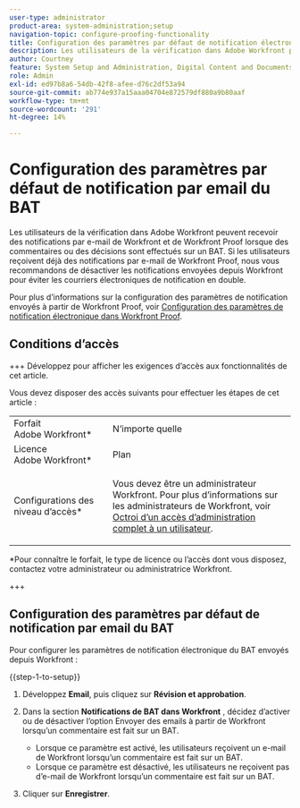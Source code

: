 ```yaml
---
user-type: administrator
product-area: system-administration;setup
navigation-topic: configure-proofing-functionality
title: Configuration des paramètres par défaut de notification électronique de BAT
description: Les utilisateurs de la vérification dans Adobe Workfront peuvent recevoir des notifications par e-mail de Workfront et de Workfront Proof lorsque des commentaires ou des décisions sont effectués sur un BAT. Si les utilisateurs reçoivent déjà des notifications par e-mail de Workfront Proof, nous vous recommandons de désactiver les notifications envoyées depuis Workfront pour éviter les courriers électroniques de notification en double.
author: Courtney
feature: System Setup and Administration, Digital Content and Documents
role: Admin
exl-id: ed97b8a6-54db-42f8-afee-d76c2df53a94
source-git-commit: ab774e937a15aaa04704e872579df880a9b80aaf
workflow-type: tm+mt
source-wordcount: '291'
ht-degree: 14%

---
```


# Configuration des paramètres par défaut de notification par email du BAT

Les utilisateurs de la vérification dans Adobe Workfront peuvent recevoir des notifications par e-mail de Workfront et de Workfront Proof lorsque des commentaires ou des décisions sont effectués sur un BAT. Si les utilisateurs reçoivent déjà des notifications par e-mail de Workfront Proof, nous vous recommandons de désactiver les notifications envoyées depuis Workfront pour éviter les courriers électroniques de notification en double.

Pour plus d’informations sur la configuration des paramètres de notification envoyés à partir de Workfront Proof, voir [Configuration des paramètres de notification électronique dans Workfront Proof](../../../workfront-proof/wp-emailsntfctns/email-alerts/config-email-notification-settings-wp.md).

## Conditions d’accès

+++ Développez pour afficher les exigences d’accès aux fonctionnalités de cet article.

Vous devez disposer des accès suivants pour effectuer les étapes de cet article :

<table style="table-layout:auto"> 
 <col> 
 <col> 
 <tbody> 
  <tr> 
   <td role="rowheader">Forfait Adobe Workfront*</td> 
   <td>N’importe quelle</td> 
  </tr> 
  <tr> 
   <td role="rowheader">Licence Adobe Workfront*</td> 
   <td>Plan</td> 
  </tr> 
  <tr> 
   <td role="rowheader">Configurations des niveau d’accès*</td> 
   <td> <p>Vous devez être un administrateur Workfront. Pour plus d’informations sur les administrateurs de Workfront, voir <a href="../../../administration-and-setup/add-users/configure-and-grant-access/grant-a-user-full-administrative-access.md" class="MCXref xref">Octroi d’un accès d’administration complet à un utilisateur</a>.</p> </td> 
  </tr> 
 </tbody> 
</table>

&#42;Pour connaître le forfait, le type de licence ou l’accès dont vous disposez, contactez votre administrateur ou administratrice Workfront.

+++

## Configuration des paramètres par défaut de notification par email du BAT

Pour configurer les paramètres de notification électronique du BAT envoyés depuis Workfront :

{{step-1-to-setup}}

1. Développez **Email**, puis cliquez sur **Révision et approbation**.

1. Dans la section **Notifications de BAT dans Workfront** , décidez d’activer ou de désactiver l’option Envoyer des emails à partir de Workfront lorsqu’un commentaire est fait sur un BAT.

   * Lorsque ce paramètre est activé, les utilisateurs reçoivent un e-mail de Workfront lorsqu’un commentaire est fait sur un BAT.
   * Lorsque ce paramètre est désactivé, les utilisateurs ne reçoivent pas d’e-mail de Workfront lorsqu’un commentaire est fait sur un BAT.

1. Cliquer sur **Enregistrer**.
